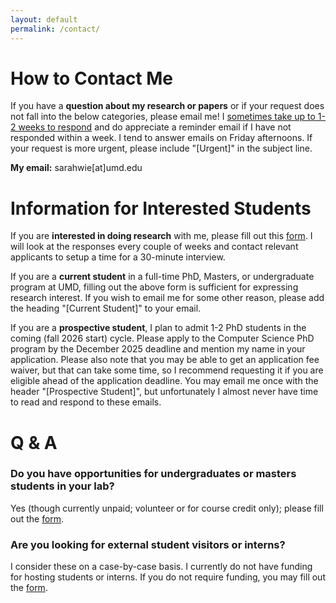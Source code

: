 ```yaml
---
layout: default
permalink: /contact/
---
```


# How to Contact Me

If you have a **question about my research or papers** or if your request does not fall into the below categories, please email me!
I [sometimes take up to 1-2 weeks to respond](https://www.nature.com/articles/d41586-024-02381-x.pdf) and do appreciate a reminder email if I have not responded within a week. I tend to answer emails on Friday afternoons. If your request is more urgent, please include "[Urgent]" in the subject line.

**My email:** <span id="email" class="copy-email" style="cursor:pointer;">sarahwie\[at\]umd.edu</span>

# Information for Interested Students

If you are **interested in doing research** with me, please fill out this [form](https://forms.gle/cBdPbjnsp6KENGsdA). I will look at the responses every couple of weeks and contact relevant applicants to setup a time for a 30-minute interview.

If you are a **current student** in a full-time PhD, Masters, or undergraduate program at UMD, filling out the above form is sufficient for expressing research interest. If you wish to email me for some other reason, please add the heading "[Current Student]" to your email.

If you are a **prospective student**, I plan to admit 1-2 PhD students in the coming (fall 2026 start) cycle. Please apply to the Computer Science PhD program by the December 2025 deadline and mention my name in your application. Please also note that you may be able to get an application fee waiver, but that can take some time, so I recommend requesting it if you are eligible ahead of the application deadline. You may email me once with the header "[Prospective Student]", but unfortunately I almost never have time to read and respond to these emails.

# Q & A
<!-- 
### Will you be accepting PhD students for fall 2026? 

Yes; 1-2. Please apply to the Computer Science PhD program by the December deadline and mention my name in your application. Please also note that you may be able to get an application fee waiver, but that can take some time, so I recommend requesting it if you are eligible ahead of the deadline. You may email me once with the header "[Prospective Student]", but unfortunately I generally do not have time to read and respond to these emails. -->

### Do you have opportunities for undergraduates or masters students in your lab?

Yes (though currently unpaid; volunteer or for course credit only); please fill out the [form](https://forms.gle/cBdPbjnsp6KENGsdA).

### Are you looking for external student visitors or interns? 

I consider these on a case-by-case basis. I currently do not have funding for hosting students or interns. If you do not require funding, you may fill out the [form](https://forms.gle/cBdPbjnsp6KENGsdA).